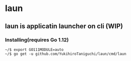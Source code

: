 # laun

## laun is applicatin launcher on cli (WIP)

### Installing(requires Go 1.12)
```shell
~/$ export GO111MODULE=auto
~/$ go get -u github.com/YukihiroTaniguchi/laun/cmd/laun
```


